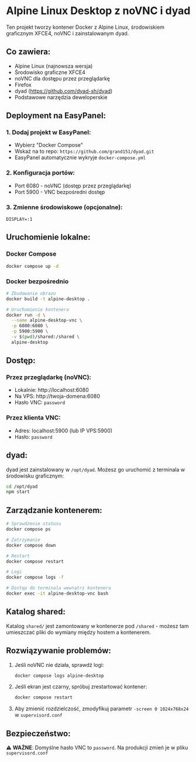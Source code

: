 # Alpine Linux Desktop z noVNC i dyad

Ten projekt tworzy kontener Docker z Alpine Linux, środowiskiem graficznym XFCE4, noVNC i zainstalowanym dyad.

## Co zawiera:

- Alpine Linux (najnowsza wersja)
- Środowisko graficzne XFCE4
- noVNC dla dostępu przez przeglądarkę
- Firefox
- dyad (https://github.com/dyad-sh/dyad)
- Podstawowe narzędzia deweloperskie

## Deployment na EasyPanel:

### 1. Dodaj projekt w EasyPanel:
- Wybierz "Docker Compose"
- Wskaż na to repo: `https://github.com/grand151/dyad.git`
- EasyPanel automatycznie wykryje `docker-compose.yml`

### 2. Konfiguracja portów:
- Port 6080 - noVNC (dostęp przez przeglądarkę)
- Port 5900 - VNC bezpośredni dostęp

### 3. Zmienne środowiskowe (opcjonalne):
```
DISPLAY=:1
```

## Uruchomienie lokalne:

### Docker Compose
```bash
docker compose up -d
```

### Docker bezpośrednio
```bash
# Zbudowanie obrazu
docker build -t alpine-desktop .

# Uruchomienie kontenera
docker run -d \
  --name alpine-desktop-vnc \
  -p 6080:6080 \
  -p 5900:5900 \
  -v $(pwd)/shared:/shared \
  alpine-desktop
```

## Dostęp:

### Przez przeglądarkę (noVNC):
- Lokalnie: http://localhost:6080
- Na VPS: http://twoja-domena:6080
- Hasło VNC: `password`

### Przez klienta VNC:
- Adres: localhost:5900 (lub IP VPS:5900)
- Hasło: `password`

## dyad:

dyad jest zainstalowany w `/opt/dyad`. Możesz go uruchomić z terminala w środowisku graficznym:

```bash
cd /opt/dyad
npm start
```

## Zarządzanie kontenerem:

```bash
# Sprawdzenie statusu
docker compose ps

# Zatrzymanie
docker compose down

# Restart
docker compose restart

# Logi
docker compose logs -f

# Dostęp do terminala wewnątrz kontenera
docker exec -it alpine-desktop-vnc bash
```

## Katalog shared:

Katalog `shared/` jest zamontowany w kontenerze pod `/shared` - możesz tam umieszczać pliki do wymiany między hostem a kontenerem.

## Rozwiązywanie problemów:

1. Jeśli noVNC nie działa, sprawdź logi:
   ```bash
   docker compose logs alpine-desktop
   ```

2. Jeśli ekran jest czarny, spróbuj zrestartować kontener:
   ```bash
   docker compose restart
   ```

3. Aby zmienić rozdzielczość, zmodyfikuj parametr `-screen 0 1024x768x24` w `supervisord.conf`

## Bezpieczeństwo:

⚠️ **WAŻNE**: Domyślne hasło VNC to `password`. Na produkcji zmień je w pliku `supervisord.conf`
